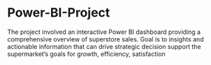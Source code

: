 # Power-BI-Project
The project involved an interactive Power BI dashboard providing a comprehensive overview of superstore sales. Goal is to insights and actionable information that can drive strategic decision support the supermarket’s goals for growth, efficiency, satisfaction
